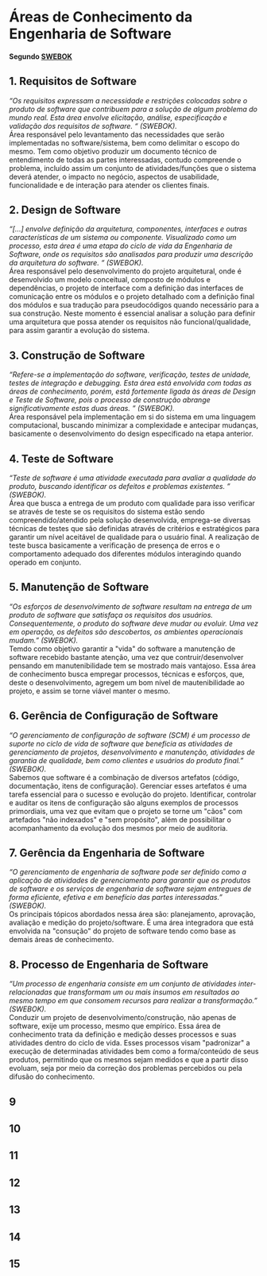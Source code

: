 # Áreas de Conhecimento da Engenharia de Software
#### Segundo [SWEBOK](https://www.computer.org/web/swebok/v3)

## 1. Requisitos de Software

<em>“Os requisitos expressam a necessidade e restrições colocadas sobre o produto de software que contribuem para a solução de algum problema do mundo real. Esta área envolve elicitação, análise, especificação e validação dos requisitos de software. “ (SWEBOK).</em>  
Área responsável pelo levantamento das necessidades que serão implementadas no software/sistema, bem como delimitar o escopo do mesmo. Tem como objetivo produzir um documento técnico de entendimento de todas as partes interessadas, contudo compreende o problema, incluído assim um conjunto de atividades/funções que o sistema deverá atender, o impacto no negócio, aspectos de usabilidade, funcionalidade e de interação para atender os clientes finais.

## 2. Design de Software
<em>“[...] envolve definição da arquitetura, componentes, interfaces e outras características de um sistema ou componente. Visualizado como um processo, esta área é uma etapa do ciclo de vida da Engenharia de Software, onde os requisitos são analisados para produzir uma descrição da arquitetura do software. “ (SWEBOK).</em>  
Área responsável pelo desenvolvimento do projeto arquitetural, onde é desenvolvido um modelo conceitual, composto de módulos e dependências, o projeto de interface com a definição das interfaces de comunicação entre os módulos e o projeto detalhado com a definição final dos módulos e sua tradução para pseudocódigos quando necessário para a sua construção. Neste momento é essencial analisar a solução para definir uma arquitetura que possa atender os requisitos não funcional/qualidade, para assim garantir a evolução do sistema.

## 3. Construção de Software
<em>“Refere-se a implementação do software, verificação, testes de unidade, testes de integração e debugging. Esta área está envolvida com todas as áreas de conhecimento, porém, está fortemente ligada às áreas de Design e Teste de Software, pois o processo de construção abrange significativamente estas duas áreas. ” (SWEBOK).</em>  
Área responsável pela implementação em si do sistema em uma linguagem computacional, buscando minimizar a complexidade e antecipar mudanças, basicamente o desenvolvimento do design especificado na etapa anterior. 

## 4. Teste de Software 
<em>“Teste de software é uma atividade executada para avaliar a qualidade do produto, buscando identificar os defeitos e problemas existentes. ” (SWEBOK).</em>  
Área que busca a entrega de um produto com qualidade para isso verificar se através de teste se os requisitos do sistema estão sendo compreendido/atendido pela solução desenvolvida, emprega-se diversas técnicas de testes que são definidas através de critérios e estratégicos para garantir um nível aceitável de qualidade para o usuário final.  A realização de teste busca basicamente a verificação de presença de erros e o comportamento adequado dos diferentes módulos interagindo quando operado em conjunto.

## 5. Manutenção de Software
<em>“Os esforços de desenvolvimento de software resultam na entrega de um produto de software que satisfaça os requisitos dos usuários. Consequentemente, o produto do software deve mudar ou evoluir. Uma vez em operação, os defeitos são descobertos, os ambientes operacionais mudam.” (SWEBOK).</em>  
Temdo como objetivo garantir a "vida" do software a manutenção de software recebido bastante atenção, uma vez que contruir/desenvolver pensando em manutenibilidade tem se mostrado mais vantajoso. Essa área de conhecimento busca empregar processos, técnicas e esforços, que, deste o desenvolvimento, agregem um bom nível de mautenibilidade ao projeto, e assim se torne viável manter o mesmo.

## 6. Gerência de Configuração de Software
<em>“O gerenciamento de configuração de software (SCM) é um processo de suporte no ciclo de vida de software que beneficia as atividades de gerenciamento de projetos, desenvolvimento e manutenção, atividades de garantia de qualidade, bem como clientes e usuários do produto final.” (SWEBOK).</em>  
Sabemos que software é a combinação de diversos artefatos (código, documentação, itens de configuração). Gerenciar esses artefatos é uma tarefa essencial para o sucesso e evolução do projeto. Identificar, controlar e auditar os itens de configuração são alguns exemplos de processos primordiais, uma vez que evitam que o projeto se torne um "cãos" com artefados "não indexados" e "sem propósito", além de possibilitar o acompanhamento da evolução dos mesmos por meio de auditoria.

## 7. Gerência da Engenharia de Software
<em>“O gerenciamento de engenharia de software pode ser definido como a aplicação de atividades de gerenciamento para garantir que os produtos de software e os serviços de engenharia de software sejam entregues de forma eficiente, efetiva e em benefício das partes interessadas.” (SWEBOK).</em>   
Os principais tópicos abordados nessa área são: planejamento, aprovação, avaliação e medição do projeto/software. É uma área integradora que está envolvida na "consução" do projeto de software tendo como base as demais áreas de conhecimento.

## 8. Processo de Engenharia de Software
<em>“Um processo de engenharia consiste em um conjunto de atividades inter-relacionadas que transformam um ou mais insumos em resultados ao mesmo tempo em que consomem recursos para realizar a transformação.” (SWEBOK).</em>   
Conduzir um projeto de desenvolvimento/construção, não apenas de software, exije um processo, mesmo que empírico. Essa área de conhecimento trata da definição e medição desses processos e suas atividades dentro do ciclo de vida. Esses processos visam "padronizar" a execução de determinadas atividades bem como a forma/conteúdo de seus produtos, permitindo que os mesmos sejam medidos e que a partir disso evoluam, seja por meio da correção dos problemas percebidos ou pela difusão do conhecimento.  

## 9

## 10

## 11

## 12

## 13

## 14

## 15
